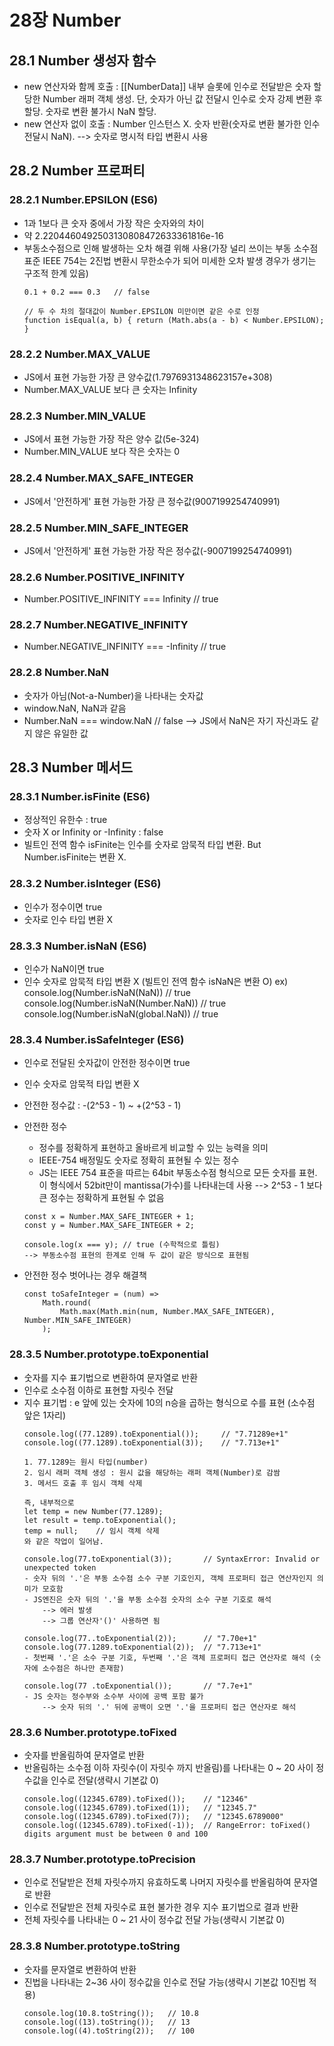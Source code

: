 # 28장 Number

## 28.1 Number 생성자 함수
- new 연산자와 함께 호출 : [[NumberData]] 내부 슬롯에 인수로 전달받은 숫자 할당한 Number 래퍼 객체 생성.
						단, 숫자가 아닌 값 전달시 인수로 숫자 강제 변환 후 할당.
						숫자로 변환 불가시 NaN 할당.
- new 연산자 없이 호출 : Number 인스턴스 X. 숫자 반환(숫자로 변환 불가한 인수 전달시 NaN).
						--> 숫자로 명시적 타입 변환시 사용

## 28.2 Number 프로퍼티

### 28.2.1 Number.EPSILON (ES6)
- 1과 1보다 큰 숫자 중에서 가장 작은 숫자와의 차이
- 약 2.2204460492503130808472633361816e-16
- 부동소수점으로 인해 발생하는 오차 해결 위해 사용(가장 널리 쓰이는 부동 소수점 표준 IEEE 754는 2진법 변환시 무한소수가 되어 미세한 오차 발생 경우가 생기는 구조적 한계 있음)
	```
	0.1 + 0.2 === 0.3	// false

	// 두 수 차의 절대값이 Number.EPSILON 미만이면 같은 수로 인정
	function isEqual(a, b) { return (Math.abs(a - b) < Number.EPSILON); }
	```

### 28.2.2 Number.MAX_VALUE
- JS에서 표현 가능한 가장 큰 양수값(1.7976931348623157e+308)
- Number.MAX_VALUE 보다 큰 숫자는 Infinity

### 28.2.3 Number.MIN_VALUE
- JS에서 표현 가능한 가장 작은 양수 값(5e-324)
- Number.MIN_VALUE 보다 작은 숫자는 0

### 28.2.4 Number.MAX_SAFE_INTEGER
- JS에서 '안전하게' 표현 가능한 가장 큰 정수값(9007199254740991)

### 28.2.5 Number.MIN_SAFE_INTEGER
- JS에서 '안전하게' 표현 가능한 가장 작은 정수값(-9007199254740991)

### 28.2.6 Number.POSITIVE_INFINITY
- Number.POSITIVE_INFINITY === Infinity	// true

### 28.2.7 Number.NEGATIVE_INFINITY
- Number.NEGATIVE_INFINITY === -Infinity	// true

### 28.2.8 Number.NaN
- 숫자가 아님(Not-a-Number)을 나타내는 숫자값
- window.NaN, NaN과 같음
- Number.NaN === window.NaN	// false
	--> JS에서 NaN은 자기 자신과도 같지 않은 유일한 값

## 28.3 Number 메서드

### 28.3.1 Number.isFinite (ES6)
- 정상적인 유한수 : true
- 숫자 X or Infinity or -Infinity : false
- 빌트인 전역 함수 isFinite는 인수를 숫자로 암묵적 타입 변환.
	But Number.isFinite는 변환 X.

### 28.3.2 Number.isInteger (ES6)
- 인수가 정수이면 true
- 숫자로 인수 타입 변환 X

### 28.3.3 Number.isNaN (ES6)
- 인수가 NaN이면 true
- 인수 숫자로 암묵적 타입 변환 X (빌트인 전역 함수 isNaN은 변환 O)
ex)
console.log(Number.isNaN(NaN))			// true
console.log(Number.isNaN(Number.NaN))	// true
console.log(Number.isNaN(global.NaN))	// true

### 28.3.4 Number.isSafeInteger (ES6)
- 인수로 전달된 숫자값이 안전한 정수이면 true
- 인수 숫자로 암묵적 타입 변환 X
- 안전한 정수값 : -(2^53 - 1) ~ +(2^53 - 1)

- 안전한 정수
	- 정수를 정확하게 표현하고 올바르게 비교할 수 있는 능력을 의미
	- IEEE-754 배정밀도 숫자로 정확히 표현될 수 있는 정수
	- JS는 IEEE 754 표준을 따르는 64bit 부동소수점 형식으로 모든 숫자를 표현.
		이 형식에서 52bit만이 mantissa(가수)를 나타내는데 사용
		--> 2^53 - 1 보다 큰 정수는 정확하게 표현될 수 없음
	```
	const x = Number.MAX_SAFE_INTEGER + 1;
	const y = Number.MAX_SAFE_INTEGER + 2;

	console.log(x === y); // true (수학적으로 틀림)
	--> 부동소수점 표현의 한계로 인해 두 값이 같은 방식으로 표현됨
	```

- 안전한 정수 벗어나는 경우 해결책
	```
	const toSafeInteger = (num) =>
		Math.round(
			Math.max(Math.min(num, Number.MAX_SAFE_INTEGER), Number.MIN_SAFE_INTEGER)
		);
	```

### 28.3.5 Number.prototype.toExponential
- 숫자를 지수 표기법으로 변환하여 문자열로 반환
- 인수로 소수점 이하로 표현할 자릿수 전달
- 지수 표기법 : e 앞에 있는 숫자에 10의 n승을 곱하는 형식으로 수를 표현 (소수점 앞은 1자리)
	```
	console.log((77.1289).toExponential());		// "7.71289e+1"
	console.log((77.1289).toExponential(3));	// "7.713e+1"

	1. 77.1289는 원시 타입(number)
	2. 임시 래퍼 객체 생성 : 원시 값을 해당하는 래퍼 객체(Number)로 감쌈
	3. 메서드 호출 후 임시 객체 삭제

	즉, 내부적으로
	let	temp = new Number(77.1289);
	let	result = temp.toExponential();
	temp = null;	// 임시 객체 삭제
	와 같은 작업이 일어남.

	console.log(77.toExponential(3));		// SyntaxError: Invalid or unexpected token
	- 숫자 뒤의 '.'은 부동 소수점 소수 구분 기호인지, 객체 프로퍼티 접근 연산자인지 의미가 모호함
	- JS엔진은 숫자 뒤의 '.'을 부동 소수점 숫자의 소수 구분 기호로 해석
		--> 에러 발생
		--> 그룹 연산자'()' 사용하면 됨

	console.log(77..toExponential(2));		// "7.70e+1"
	console.log(77.1289.toExponential(2));	// "7.713e+1"
	- 첫번째 '.'은 소수 구분 기호, 두번째 '.'은 객체 프로퍼티 접근 연산자로 해석 (숫자에 소수점은 하나만 존재함)

	console.log(77 .toExponential());		// "7.7e+1"
	- JS 숫자는 정수부와 소수부 사이에 공백 포함 불가
		--> 숫자 뒤의 '.' 뒤에 공백이 오면 '.'을 프로퍼티 접근 연산자로 해석
	```

### 28.3.6 Number.prototype.toFixed
- 숫자를 반올림하여 문자열로 반환
- 반올림하는 소수점 이하 자릿수(이 자릿수 까지 반올림)를 나타내는 0 ~ 20 사이 정수값을 인수로 전달(생략시 기본값 0)
	```
	console.log((12345.6789).toFixed());	// "12346"
	console.log((12345.6789).toFixed(1));	// "12345.7"
	console.log((12345.6789).toFixed(7));	// "12345.6789000"
	console.log((12345.6789).toFixed(-1));	// RangeError: toFixed() digits argument must be between 0 and 100
	```

### 28.3.7 Number.prototype.toPrecision
- 인수로 전달받은 전체 자릿수까지 유효하도록 나머지 자릿수를 반올림하여 문자열로 반환
- 인수로 전달받은 전체 자릿수로 표현 불가한 경우 지수 표기법으로 결과 반환
- 전체 자릿수를 나타내는 0 ~ 21 사이 정수값 전달 가능(생략시 기본값 0)

### 28.3.8 Number.prototype.toString
- 숫자를 문자열로 변환하여 반환
- 진법을 나타내는 2~36 사이 정수값을 인수로 전달 가능(생략시 기본값 10진법 적용)
	```
	console.log(10.8.toString());	// 10.8
	console.log((13).toString());	// 13
	console.log((4).toString(2));	// 100
	```
